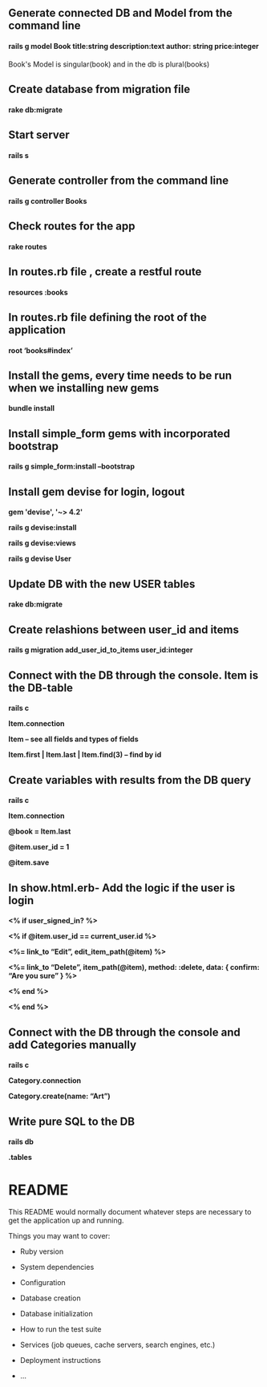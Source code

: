 
<h2>Generate connected DB and Model from the command line</h2>
<h4>rails g model Book title:string description:text author: string price:integer</h4>
 <p>Book's Model is singular(book) and in the db is plural(books)</p>
<h2>Create database from migration file</h2>
<h4>rake db:migrate</h4>
<h2>Start server</h2>
<h4>rails s</h4>
<h2>Generate controller from the command line</h2>
<h4>rails g controller Books</h4>
<h2>Check routes for the app</h2>
<h4>rake routes</h4>
<h2>In routes.rb file , create a restful route</h2>
<h4>resources :books</h4>
<h2>In routes.rb file defining the root of the application</h2>
<h4>root ‘books#index’</h4>
<h2> Install the gems, every time needs to be run when we installing new gems</h2>
<h4>bundle install</h4>
<h2>Install simple_form gems with incorporated bootstrap</h2>
<h4>rails g simple_form:install –bootstrap</h4>

<h2>Install gem devise for login, logout</h2>
<h4>
    <p>gem 'devise', '~> 4.2'</p>
    <p>rails g devise:install</p>
    <p>rails g devise:views</p>
    <p>rails g devise User</p>
</h4>
<h2>Update DB with the new USER tables</h2>
<h4>rake db:migrate</h4>

<h2>Create relashions between user_id and items</h2>
<h4>rails g migration add_user_id_to_items user_id:integer</h4>

<h2>Connect with the DB through the console. Item is the DB-table</h2>
<h4>
    <p>rails c</p>
    <p>Item.connection</p>
    <p>Item – see all fields and types of fields</p>
    <p>Item.first | Item.last | Item.find(3) – find by id</p>
</h4>

<h2>Create variables with results from the DB query</h2>
<h4>
    <p>rails c</p>
    <p>Item.connection</p>
    <p>@book = Item.last</p>
    <p>@item.user_id = 1</p>
    <p>@item.save</p>
</h4>
<h2>In show.html.erb- Add the logic if the user is login</h2>
<h4>
    <p><% if user_signed_in? %></p>
    <p><% if @item.user_id == current_user.id %></p>
    <p>	<%= link_to “Edit”, edit_item_path(@item) %></p>
    <p>	<%= link_to “Delete”, item_path(@item), method: :delete, data: { confirm: “Are you sure” } %></p>
    <p> <% end %></p>
    <p><% end %></p>
</h4>

<h2>Connect with the DB through the console and add Categories manually</h2>
<h4>
    <p>rails c</p>
    <p>Category.connection</p>
    <p>Category.create(name: “Art”)</p>
</h4>

<h2>Write pure SQL to the DB</h2>
<h4>
    <p>rails db</p>
    <p>.tables</p>
</h4>




# README

This README would normally document whatever steps are necessary to get the
application up and running.

Things you may want to cover:

* Ruby version

* System dependencies

* Configuration

* Database creation

* Database initialization

* How to run the test suite

* Services (job queues, cache servers, search engines, etc.)

* Deployment instructions

* ...
